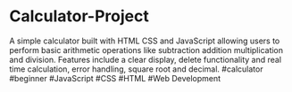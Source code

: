 # Calculator-Project
A simple calculator built with HTML CSS and JavaScript allowing users to perform basic arithmetic operations like subtraction addition multiplication and division. Features include a clear display, delete functionality and real time calculation, error handling, square root and decimal. #calculator #beginner #JavaScript #CSS #HTML #Web Development
